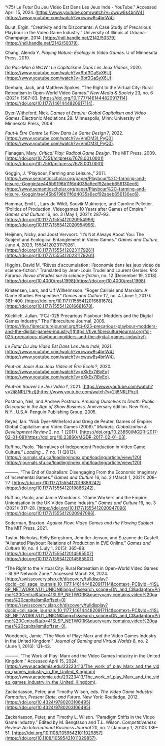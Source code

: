 
“(75) Le Futur Du Jeu Vidéo Est Dans Les Jeux Indé - YouTube.” Accessed April 15, 2024. [https://www.youtube.com/watch?v=cwuw8s4bnW4](https://www.youtube.com/watch?v=cwuw8s4bnW4).

Bulut, Ergin. “Creativity and Its Discontents: A Case Study of Precarious Playbour in the Video Game Industry.” University of Illinois at Urbana-Champaign, 2014. [https://hdl.handle.net/2142/50379](https://hdl.handle.net/2142/50379).

Chang, Alenda Y. _Playing Nature: Ecology in Video Games_. U of Minnesota Press, 2019.

_De Pac-Man à WOW : Le Capitalisme Dans Les Jeux Vidéos_, 2020. [https://www.youtube.com/watch?v=9bf3GaSyX6U](https://www.youtube.com/watch?v=9bf3GaSyX6U).

Denham, Jack, and Matthew Spokes. “The Right to the Virtual City: Rural Retreatism in Open-World Video Games.” _New Media & Society_ 23, no. 6 (2021): 1567–83. [https://doi.org/10.1177/1461444820917114](https://doi.org/10.1177/1461444820917114).

Dyer-Witheford, Nick. _Games of Empire: Global Capitalism and Video Games_. Electronic Mediations 29. Minneapolis, Minn: University of Minnesota Press, 2009.

_Faut-Il Être Contre Le Flow Dans Le Game Design ?_, 2022. [https://www.youtube.com/watch?v=VmDM3I_PyQ0](https://www.youtube.com/watch?v=VmDM3I_PyQ0).

Flanagan, Mary. _Critical Play: Radical Game Design_. The MIT Press, 2009. [https://doi.org/10.7551/mitpress/7678.001.0001](https://doi.org/10.7551/mitpress/7678.001.0001).

Goggin, J. “Playbour, Farming and Leisure.,” 2011. [https://www.semanticscholar.org/paper/Playbour%2C-farming-and-leisure.-Goggin/ae445b9196b11f6d4035a6ecf92abeb656130ec6](https://www.semanticscholar.org/paper/Playbour%2C-farming-and-leisure.-Goggin/ae445b9196b11f6d4035a6ecf92abeb656130ec6).

Hammar, Emil L., Lars de Wildt, Souvik Mukherjee, and Caroline Pelletier. “Politics of Production: Videogames 10 Years after Games of Empire.” _Games and Culture_ 16, no. 3 (May 1, 2021): 287–93. [https://doi.org/10.1177/1555412020954996](https://doi.org/10.1177/1555412020954996).

Heijmen, Nicky, and Joost Vervoort. “It’s Not Always About You: The Subject and Ecological Entanglement in Video Games.” _Games and Culture_, June 4, 2023, 15554120231179261. [https://doi.org/10.1177/15554120231179261](https://doi.org/10.1177/15554120231179261).

Higgins, David M. “Rêves d’accumulation : l’économie dans les jeux vidéo de science-fiction.” Translated by Jean-Louis Trudel and Laurent Gerbier. _ReS Futurae. Revue d’études sur la science-fiction_, no. 12 (December 19, 2018). [https://doi.org/10.4000/resf.1998](https://doi.org/10.4000/resf.1998).

Kristensen, Lars, and Ulf Wilhelmsson. “Roger Caillois and Marxism: A Game Studies Perspective.” _Games and Culture_ 12, no. 4 (June 1, 2017): 381–400. [https://doi.org/10.1177/1555412016681678](https://doi.org/10.1177/1555412016681678).

Kücklich, Julian. “FCJ-025 Precarious Playbour: Modders and the Digital Games Industry.” The Fibreculture Journal, 2005. [https://five.fibreculturejournal.org/fcj-025-precarious-playbour-modders-and-the-digital-games-industry/](https://five.fibreculturejournal.org/fcj-025-precarious-playbour-modders-and-the-digital-games-industry/).

_Le Futur Du Jeu Vidéo Est Dans Les Jeux Indé_, 2021. [https://www.youtube.com/watch?v=cwuw8s4bnW4](https://www.youtube.com/watch?v=cwuw8s4bnW4).

_Peut-on Jouer Aux Jeux Vidéo et Être Écolo ?_, 2020. [https://www.youtube.com/watch?v=pXkEx7iBvEo](https://www.youtube.com/watch?v=pXkEx7iBvEo).

_Peut-on Sauver Le Jeu Vidéo ?_, 2021. [https://www.youtube.com/watch?v=2ij8NRLPhzI](https://www.youtube.com/watch?v=2ij8NRLPhzI).

Postman, Neil, and Andrew Postman. _Amusing Ourselves to Death: Public Discourse in the Age of Show Business_. Anniversary édition. New York, N.Y., U.S.A: Penguin Publishing Group, 2005.

Reyes, Ian. “Nick Dyer-Witheford and Greig de Peuter, Games of Empire: Global Capitalism and Video Games (2009).” _Markets, Globalization & Development Review_ 2, no. 1 (2017). [https://doi.org/10.23860/MGDR-2017-02-01-08](https://doi.org/10.23860/MGDR-2017-02-01-08).

Ruffino, Paolo. “Narratives of Independent Production in Video Game Culture.” _Loading..._ 7, no. 11 (2013). [https://journals.sfu.ca/loading/index.php/loading/article/view/120](https://journals.sfu.ca/loading/index.php/loading/article/view/120).

———. “The End of Capitalism: Disengaging From the Economic Imaginary of Incremental Games.” _Games and Culture_ 16, no. 2 (March 1, 2021): 208–27. [https://doi.org/10.1177/1555412019886242](https://doi.org/10.1177/1555412019886242).

Ruffino, Paolo, and Jamie Woodcock. “Game Workers and the Empire: Unionisation in the UK Video Game Industry.” _Games and Culture_ 16, no. 3 (2021): 317–28. [https://doi.org/10.1177/1555412020947096](https://doi.org/10.1177/1555412020947096).

Soderman, Braxton. _Against Flow: Video Games and the Flowing Subject_. The MIT Press, 2021.

Taylor, Nicholas, Kelly Bergstrom, Jennifer Jenson, and Suzanne de Castell. “Alienated Playbour: Relations of Production in EVE Online.” _Games and Culture_ 10, no. 4 (July 1, 2015): 365–88. [https://doi.org/10.1177/1555412014565507](https://doi.org/10.1177/1555412014565507).

“The Right to the Virtual City: Rural Retreatism in Open-World Video Games - SLSP Network Zone.” Accessed March 28, 2024. [https://swisscovery.slsp.ch/discovery/fulldisplay?docid=cdi_sage_journals_10_1177_1461444820917114&context=PC&vid=41SLSP_NETWORK:VU1_UNION&lang=fr&search_scope=DN_and_CI&adaptor=Primo%20Central&tab=41SLSP_NETWORK&query=any,contains,video%20games%20capitalism&offset=0](https://swisscovery.slsp.ch/discovery/fulldisplay?docid=cdi_sage_journals_10_1177_1461444820917114&context=PC&vid=41SLSP_NETWORK:VU1_UNION&lang=fr&search_scope=DN_and_CI&adaptor=Primo%20Central&tab=41SLSP_NETWORK&query=any,contains,video%20games%20capitalism&offset=0).

Woodcock, Jamie. “The Work of Play: Marx and the Video Games Industry in the United Kingdom.” _Journal of Gaming and Virtual Worlds_ 8, no. 2 (June 1, 2016): 131–43.

———. “The Work of Play: Marx and the Video Games Industry in the United Kingdom.” Accessed April 15, 2024. [https://www.academia.edu/23223413/The_work_of_play_Marx_and_the_video_games_industry_in_the_United_Kingdom](https://www.academia.edu/23223413/The_work_of_play_Marx_and_the_video_games_industry_in_the_United_Kingdom).

Zackariasson, Peter, and Timothy Wilson, eds. _The Video Game Industry: Formation, Present State, and Future_. New York: Routledge, 2012. [https://doi.org/10.4324/9780203106495](https://doi.org/10.4324/9780203106495).

Zackariasson, Peter, and Timothy L. Wilson. “Paradigm Shifts in the Video Game Industry.” Edited by M. Bengtsson and T.L. Wilson. _Competitiveness Review: An International Business Journal_ 20, no. 2 (January 1, 2010): 139–51. [https://doi.org/10.1108/10595421011029857](https://doi.org/10.1108/10595421011029857).